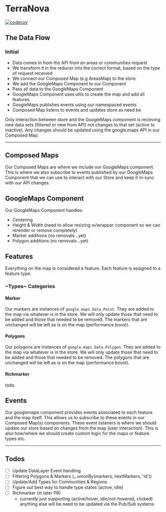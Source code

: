 # TerraNova

[![codecov](https://codecov.io/gh/zrosenbauer/terranova/branch/master/graph/badge.svg?token=RcFCm9gczi)](https://codecov.io/gh/zrosenbauer/terranova)


## The Data Flow

### Initial
- Data comes in from the API from an areas or communities request
- We transform it in the reducer into the correct format, based on the type of request received
- We connect our Composed Map (e.g AreasMap) to the store
- We add the GoogleMaps Component to our Component
- Pass all data to the GoogleMaps Component
- GoogleMaps Component uses utils to create the map and add all features.
- GoogleMaps publishes events using our namespaced events
- Composed Map listens to events and updates store as need be

Only interaction between store and the GoogleMaps component is recieving new data sets (filtered or new from API) not changes to that set (active to inactive). Any changes should be updated using the google.maps API in our Composed Map. 

---

## Composed Maps
Our Composed Maps are where we include our GoogleMaps component. This is where we also subscribe to events published by our GoogleMaps Component that we can use to interact with our Store and keep it in-sync with our API changes.

## GoogleMaps Component
Our GoogleMaps Component handles:
- Centering
- Height & Width (need to allow resizing w/wrapper component so we can rerender or remove completely)
- Marker additions (no removals ..yet)
- Polygon additions (no removals ..yet)

## Features
Everything on the map is considered a feature. Each feature is assigned to a feature type.

### ~Types~ Categories

#### Marker
Our markers are instances of `google.maps.Data.Point`. They are added to the map via whatever is in the store. We will only update those that need to be added and those that needed to be removed. The markers that are unchanged will be left as is on the map (performance boost).

#### Polygons
Our polygons are instances of `google.maps.Data.Polygon`. They are added to the map via whatever is in the store. We will only update those that need to be added and those that needed to be removed. The polygons that are unchanged will be left as is on the map (performance boost).

#### Richmarker
todo

## Events
Our googlemaps component provides events associated to each feature and the map itself. This allows us to
subscribe to these events in our Composed Map(s) components. These event listeners is where we should update our store based
on changes from the map (user interaction). This is also how/where we should create custom logic for the maps or feature types etc.

---

## Todos
- [ ] Update DataLayer Event handling
- [ ] Filtering Polygons & Markers (_.unionBy(markers, nextMarkers, 'id'))
- [ ] Update/Add Types for Communities & Regions
- [ ] Figure out best way to handle type states (active, idle)
- [ ] Richmarker (in later PR)
  - currently just supporting (active/hover, idle/not-hovered, clicked) anything else will be need to be updated via the Pub/Sub systems
